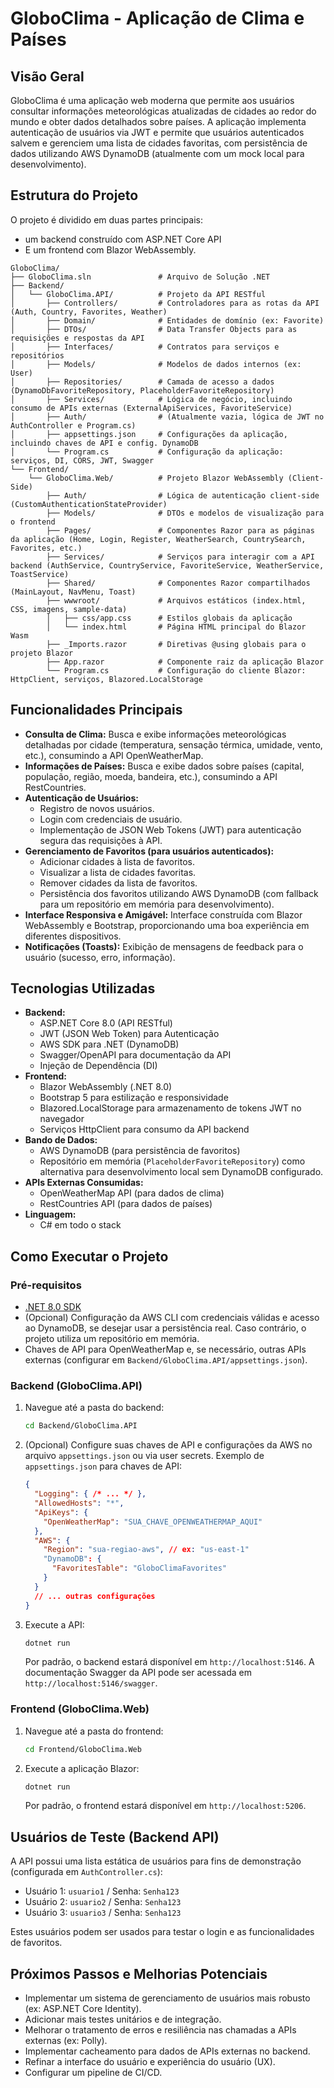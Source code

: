 # GloboClima - Aplicação de Clima e Países

## Visão Geral
GloboClima é uma aplicação web moderna que permite aos usuários consultar informações meteorológicas atualizadas de cidades ao redor do mundo e obter dados detalhados sobre países. A aplicação implementa autenticação de usuários via JWT e permite que usuários autenticados salvem e gerenciem uma lista de cidades favoritas, com persistência de dados utilizando AWS DynamoDB (atualmente com um mock local para desenvolvimento).

## Estrutura do Projeto
O projeto é dividido em duas partes principais: 
- um backend construído com ASP.NET Core API
- E um frontend com Blazor WebAssembly.

```
GloboClima/
├── GloboClima.sln               # Arquivo de Solução .NET
├── Backend/
│   └── GloboClima.API/          # Projeto da API RESTful
│       ├── Controllers/         # Controladores para as rotas da API (Auth, Country, Favorites, Weather)
│       ├── Domain/              # Entidades de domínio (ex: Favorite)
│       ├── DTOs/                # Data Transfer Objects para as requisições e respostas da API
│       ├── Interfaces/          # Contratos para serviços e repositórios
│       ├── Models/              # Modelos de dados internos (ex: User)
│       ├── Repositories/        # Camada de acesso a dados (DynamoDbFavoriteRepository, PlaceholderFavoriteRepository)
│       ├── Services/            # Lógica de negócio, incluindo consumo de APIs externas (ExternalApiServices, FavoriteService)
│       ├── Auth/                # (Atualmente vazia, lógica de JWT no AuthController e Program.cs)
│       ├── appsettings.json     # Configurações da aplicação, incluindo chaves de API e config. DynamoDB
│       └── Program.cs           # Configuração da aplicação: serviços, DI, CORS, JWT, Swagger
└── Frontend/
    └── GloboClima.Web/          # Projeto Blazor WebAssembly (Client-Side)
        ├── Auth/                # Lógica de autenticação client-side (CustomAuthenticationStateProvider)
        ├── Models/              # DTOs e modelos de visualização para o frontend
        ├── Pages/               # Componentes Razor para as páginas da aplicação (Home, Login, Register, WeatherSearch, CountrySearch, Favorites, etc.)
        ├── Services/            # Serviços para interagir com a API backend (AuthService, CountryService, FavoriteService, WeatherService, ToastService)
        ├── Shared/              # Componentes Razor compartilhados (MainLayout, NavMenu, Toast)
        ├── wwwroot/             # Arquivos estáticos (index.html, CSS, imagens, sample-data)
        │   ├── css/app.css      # Estilos globais da aplicação
        │   └── index.html       # Página HTML principal do Blazor Wasm
        ├── _Imports.razor       # Diretivas @using globais para o projeto Blazor
        ├── App.razor            # Componente raiz da aplicação Blazor
        └── Program.cs           # Configuração do cliente Blazor: HttpClient, serviços, Blazored.LocalStorage
```

## Funcionalidades Principais
- **Consulta de Clima:** Busca e exibe informações meteorológicas detalhadas por cidade (temperatura, sensação térmica, umidade, vento, etc.), consumindo a API OpenWeatherMap.
- **Informações de Países:** Busca e exibe dados sobre países (capital, população, região, moeda, bandeira, etc.), consumindo a API RestCountries.
- **Autenticação de Usuários:**
    - Registro de novos usuários.
    - Login com credenciais de usuário.
    - Implementação de JSON Web Tokens (JWT) para autenticação segura das requisições à API.
- **Gerenciamento de Favoritos (para usuários autenticados):**
    - Adicionar cidades à lista de favoritos.
    - Visualizar a lista de cidades favoritas.
    - Remover cidades da lista de favoritos.
    - Persistência dos favoritos utilizando AWS DynamoDB (com fallback para um repositório em memória para desenvolvimento).
- **Interface Responsiva e Amigável:** Interface construída com Blazor WebAssembly e Bootstrap, proporcionando uma boa experiência em diferentes dispositivos.
- **Notificações (Toasts):** Exibição de mensagens de feedback para o usuário (sucesso, erro, informação).

## Tecnologias Utilizadas
- **Backend:**
    - ASP.NET Core 8.0 (API RESTful)
    - JWT (JSON Web Token) para Autenticação
    - AWS SDK para .NET (DynamoDB)
    - Swagger/OpenAPI para documentação da API
    - Injeção de Dependência (DI)
- **Frontend:**
    - Blazor WebAssembly (.NET 8.0)
    - Bootstrap 5 para estilização e responsividade
    - Blazored.LocalStorage para armazenamento de tokens JWT no navegador
    - Serviços HttpClient para consumo da API backend
- **Bando de Dados:**
    - AWS DynamoDB (para persistência de favoritos)
    - Repositório em memória (`PlaceholderFavoriteRepository`) como alternativa para desenvolvimento local sem DynamoDB configurado.
- **APIs Externas Consumidas:**
    - OpenWeatherMap API (para dados de clima)
    - RestCountries API (para dados de países)
- **Linguagem:**
    - C# em todo o stack

## Como Executar o Projeto

### Pré-requisitos
- [.NET 8.0 SDK](https://dotnet.microsoft.com/download/dotnet/8.0)
- (Opcional) Configuração da AWS CLI com credenciais válidas e acesso ao DynamoDB, se desejar usar a persistência real. Caso contrário, o projeto utiliza um repositório em memória.
- Chaves de API para OpenWeatherMap e, se necessário, outras APIs externas (configurar em `Backend/GloboClima.API/appsettings.json`).

### Backend (GloboClima.API)
1.  Navegue até a pasta do backend:
    ```bash
    cd Backend/GloboClima.API
    ```
2.  (Opcional) Configure suas chaves de API e configurações da AWS no arquivo `appsettings.json` ou via user secrets.
    Exemplo de `appsettings.json` para chaves de API:
    ```json
    {
      "Logging": { /* ... */ },
      "AllowedHosts": "*",
      "ApiKeys": {
        "OpenWeatherMap": "SUA_CHAVE_OPENWEATHERMAP_AQUI"
      },
      "AWS": {
        "Region": "sua-regiao-aws", // ex: "us-east-1"
        "DynamoDB": {
          "FavoritesTable": "GloboClimaFavorites"
        }
      }
      // ... outras configurações
    }
    ```
3.  Execute a API:
    ```bash
    dotnet run
    ```
    Por padrão, o backend estará disponível em `http://localhost:5146`.
    A documentação Swagger da API pode ser acessada em `http://localhost:5146/swagger`.

### Frontend (GloboClima.Web)
1.  Navegue até a pasta do frontend:
    ```bash
    cd Frontend/GloboClima.Web
    ```
2.  Execute a aplicação Blazor:
    ```bash
    dotnet run
    ```
    Por padrão, o frontend estará disponível em `http://localhost:5206`.

## Usuários de Teste (Backend API)
A API possui uma lista estática de usuários para fins de demonstração (configurada em `AuthController.cs`):
- Usuário 1: `usuario1` / Senha: `Senha123`
- Usuário 2: `usuario2` / Senha: `Senha123`
- Usuário 3: `usuario3` / Senha: `Senha123`

Estes usuários podem ser usados para testar o login e as funcionalidades de favoritos.

## Próximos Passos e Melhorias Potenciais
- Implementar um sistema de gerenciamento de usuários mais robusto (ex: ASP.NET Core Identity).
- Adicionar mais testes unitários e de integração.
- Melhorar o tratamento de erros e resiliência nas chamadas a APIs externas (ex: Polly).
- Implementar cacheamento para dados de APIs externas no backend.
- Refinar a interface do usuário e experiência do usuário (UX).
- Configurar um pipeline de CI/CD.
